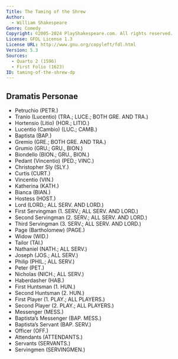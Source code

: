 ```yaml
---
Title: The Taming of the Shrew
Author: 
  - William Shakespeare
Genre: Comedy
Copyright: ©2005-2024 PlayShakespeare.com. All rights reserved.
License: GFDL License 1.3
License URL: http://www.gnu.org/copyleft/fdl.html
Version: 5.3
Sources:
  - Quarto 2 (1596)
  - First Folio (1623)
ID: taming-of-the-shrew-dp
---
```


## Dramatis Personae


- Petruchio (PETR.)
- Tranio (Lucentio) (TRA.; LUCE.; BOTH GRE. AND TRA.)
- Hortensio (Litio) (HOR.; LITIO.)
- Lucentio (Cambio) (LUC.; CAMB.)
- Baptista (BAP.)
- Gremio (GRE.; BOTH GRE. AND TRA.)
- Grumio (GRU.; GRU., BION.)
- Biondello (BION.; GRU., BION.)
- Pedant (Vincentio) (PED.; VINC.)
- Christopher Sly (SLY.)
- Curtis (CURT.)
- Vincentio (VIN.)
- Katherina (KATH.)
- Bianca (BIAN.)
- Hostess (HOST.)
- Lord (LORD.; ALL SERV. AND LORD.)
- First Servingman (1. SERV.; ALL SERV. AND LORD.)
- Second Servingman (2. SERV.; ALL SERV. AND LORD.)
- Third Servingman (3. SERV.; ALL SERV. AND LORD.)
- Page (Bartholomew) (PAGE.)
- Widow (WID.)
- Tailor (TAI.)
- Nathaniel (NATH.; ALL SERV.)
- Joseph (JOS.; ALL SERV.)
- Philip (PHIL.; ALL SERV.)
- Peter (PET.)
- Nicholas (NICH.; ALL SERV.)
- Haberdasher (HAB.)
- First Huntsman (1. HUN.)
- Second Huntsman (2. HUN.)
- First Player (1. PLAY.; ALL PLAYERS.)
- Second Player (2. PLAY.; ALL PLAYERS.)
- Messenger (MESS.)
- Baptista’s Messenger (BAP. MESS.)
- Baptista’s Servant (BAP. SERV.)
- Officer (OFF.)
- Attendants (ATTENDANTS.)
- Servants (SERVANTS.)
- Servingmen (SERVINGMEN.)
